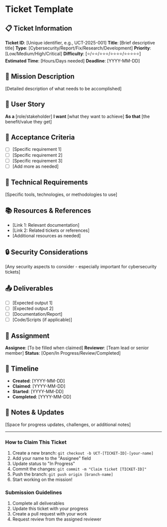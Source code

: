 # Ticket Template

## 📋 Ticket Information

**Ticket ID**: [Unique identifier, e.g., UCT-2025-001]
**Title**: [Brief descriptive title]
**Type**: [Cybersecurity/Report/Fix/Research/Development]
**Priority**: [Low/Medium/High/Critical]
**Difficulty**: [⭐/⭐⭐/⭐⭐⭐/⭐⭐⭐⭐/⭐⭐⭐⭐⭐]
**Estimated Time**: [Hours/Days needed]
**Deadline**: [YYYY-MM-DD]

## 🎯 Mission Description

[Detailed description of what needs to be accomplished]

## 👤 User Story

**As a** [role/stakeholder]
**I want** [what they want to achieve]
**So that** [the benefit/value they get]

## 📝 Acceptance Criteria

- [ ] [Specific requirement 1]
- [ ] [Specific requirement 2]
- [ ] [Specific requirement 3]
- [ ] [Add more as needed]

## 🔧 Technical Requirements

[Specific tools, technologies, or methodologies to use]

## 📚 Resources & References

- [Link 1: Relevant documentation]
- [Link 2: Related tickets or references]
- [Additional resources as needed]

## 🔒 Security Considerations

[Any security aspects to consider - especially important for cybersecurity tickets]

## 📤 Deliverables

- [ ] [Expected output 1]
- [ ] [Expected output 2]
- [ ] [Documentation/Report]
- [ ] [Code/Scripts (if applicable)]

## 👥 Assignment

**Assignee**: [To be filled when claimed]
**Reviewer**: [Team lead or senior member]
**Status**: [Open/In Progress/Review/Completed]

## 📅 Timeline

- **Created**: [YYYY-MM-DD]
- **Claimed**: [YYYY-MM-DD]
- **Started**: [YYYY-MM-DD]
- **Completed**: [YYYY-MM-DD]

## 💬 Notes & Updates

[Space for progress updates, challenges, or additional notes]

---

### How to Claim This Ticket

1. Create a new branch: `git checkout -b UCT-[TICKET-ID]-[your-name]`
2. Add your name to the "Assignee" field
3. Update status to "In Progress"
4. Commit the changes: `git commit -m "Claim ticket [TICKET-ID]"`
5. Push the branch: `git push origin [branch-name]`
6. Start working on the mission!

### Submission Guidelines

1. Complete all deliverables
2. Update this ticket with your progress
3. Create a pull request with your work
4. Request review from the assigned reviewer
